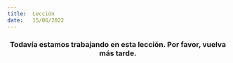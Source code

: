 ```yaml
---
title:  Lección
date:   15/06/2022
---
```


### <center>Todavía estamos trabajando en esta lección. Por favor, vuelva más tarde.</center>